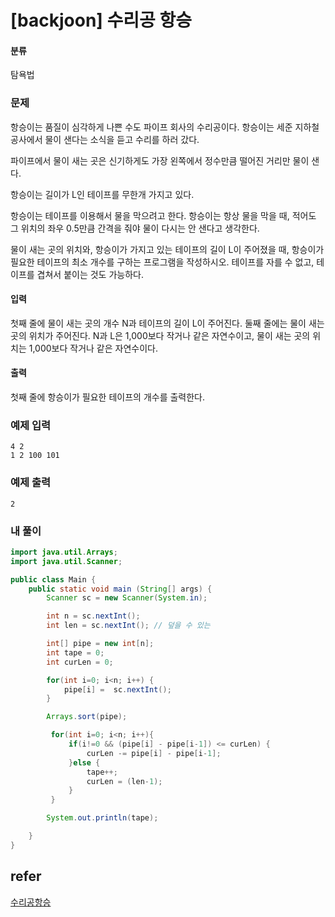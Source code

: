 # [backjoon] 수리공 항승

#### 분류

탐욕법

### 문제

항승이는 품질이 심각하게 나쁜 수도 파이프 회사의 수리공이다. 항승이는 세준 지하철 공사에서 물이 샌다는 소식을 듣고 수리를 하러 갔다.

파이프에서 물이 새는 곳은 신기하게도 가장 왼쪽에서 정수만큼 떨어진 거리만 물이 샌다.

항승이는 길이가 L인 테이프를 무한개 가지고 있다.

항승이는 테이프를 이용해서 물을 막으려고 한다. 항승이는 항상 물을 막을 때, 적어도 그 위치의 좌우 0.5만큼 간격을 줘야 물이 다시는 안 샌다고 생각한다.

물이 새는 곳의 위치와, 항승이가 가지고 있는 테이프의 길이 L이 주어졌을 때, 항승이가 필요한 테이프의 최소 개수를 구하는 프로그램을 작성하시오. 테이프를 자를 수 없고, 테이프를 겹쳐서 붙이는 것도 가능하다.

#### 입력

첫째 줄에 물이 새는 곳의 개수 N과 테이프의 길이 L이 주어진다. 둘째 줄에는 물이 새는 곳의 위치가 주어진다. N과 L은 1,000보다 작거나 같은 자연수이고, 물이 새는 곳의 위치는 1,000보다 작거나 같은 자연수이다.

#### 출력

첫째 줄에 항승이가 필요한 테이프의 개수를 출력한다.

### 예제 입력

```
4 2
1 2 100 101
```

### 예제 출력

```
2
```

### 내 풀이

```java
import java.util.Arrays;
import java.util.Scanner;

public class Main {
    public static void main (String[] args) {
        Scanner sc = new Scanner(System.in);

        int n = sc.nextInt();
        int len = sc.nextInt(); // 덮을 수 있는

        int[] pipe = new int[n];
        int tape = 0;
        int curLen = 0;

        for(int i=0; i<n; i++) {
            pipe[i] =  sc.nextInt();
        }

        Arrays.sort(pipe);

         for(int i=0; i<n; i++){
             if(i!=0 && (pipe[i] - pipe[i-1]) <= curLen) {
                 curLen -= pipe[i] - pipe[i-1];
             }else {
                 tape++;
                 curLen = (len-1);
             }
         }

        System.out.println(tape);

    }
}

```

## refer

[수리공항승](https://www.acmicpc.net/problem/1449)

